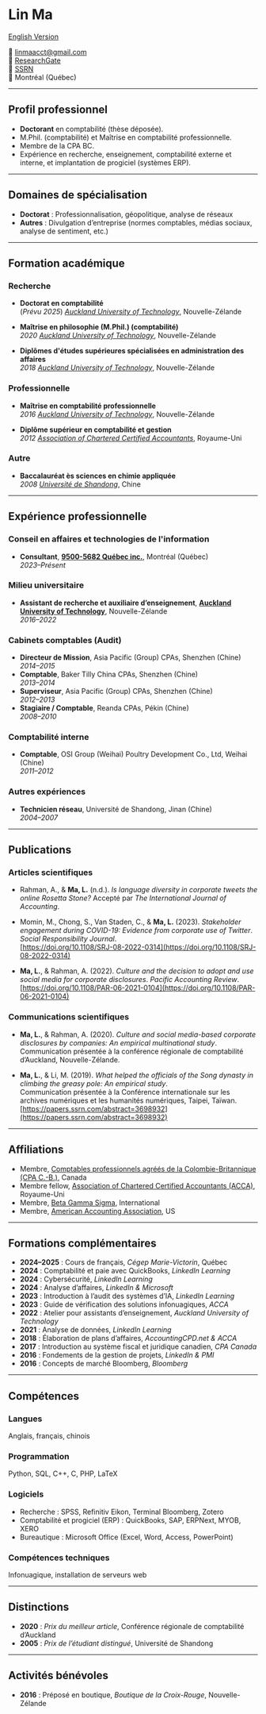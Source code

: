 # Lin Ma
[English Version](https://95005682.ca/LinAcademia)

📧 [linmaacct@gmail.com](mailto:linmaacct@gmail.com)  
🔬 [ResearchGate](https://www.researchgate.net/profile/Lin-Ma-50)  
📝 [SSRN](https://papers.ssrn.com/sol3/cf_dev/AbsByAuth.cfm?per_id=4386573)  
📍 Montréal (Québec)  

---

## Profil professionnel

- **Doctorant** en comptabilité (thèse déposée).  
- M.Phil. (comptabilité) et Maîtrise en comptabilité professionnelle.  
- Membre de la CPA BC.  
- Expérience en recherche, enseignement, comptabilité externe et interne, et implantation de progiciel (systèmes ERP).

---

## Domaines de spécialisation

- **Doctorat** : Professionnalisation, géopolitique, analyse de réseaux  
- **Autres** : Divulgation d’entreprise (normes comptables, médias sociaux, analyse de sentiment, etc.)

---

## Formation académique

### Recherche

- **Doctorat en comptabilité**  
(*Prévu 2025*) [*Auckland University of Technology*](https://www.aut.ac.nz/), Nouvelle-Zélande  

- **Maîtrise en philosophie (M.Phil.) (comptabilité)**  
*2020* [*Auckland University of Technology*](https://www.aut.ac.nz/), Nouvelle-Zélande  

- **Diplômes d'études supérieures spécialisées en administration des affaires**  
*2018* [*Auckland University of Technology*](https://www.aut.ac.nz/), Nouvelle-Zélande  

### Professionnelle

- **Maîtrise en comptabilité professionnelle**  
*2016* [*Auckland University of Technology*](https://www.aut.ac.nz/), Nouvelle-Zélande  

- **Diplôme supérieur en comptabilité et gestion**  
*2012* [*Association of Chartered Certified Accountants*](https://www.accaglobal.com/us/en.html), Royaume-Uni  

### Autre

- **Baccalauréat ès sciences en chimie appliquée**  
*2008* [*Université de Shandong*](https://www.en.sdu.edu.cn/), Chine  

---

## Expérience professionnelle

### Conseil en affaires et technologies de l'information

- **Consultant**, [**9500-5682 Québec inc.**](https://95005682.ca/), Montréal (Québec)  
*2023–Présent*

### Milieu universitaire

- **Assistant de recherche et auxiliaire d’enseignement**, [**Auckland University of Technology**](https://www.aut.ac.nz/), Nouvelle-Zélande  
*2016–2022*

### Cabinets comptables (Audit)

- **Directeur de Mission**, Asia Pacific (Group) CPAs, Shenzhen (Chine)  
*2014–2015*  
- **Comptable**, Baker Tilly China CPAs, Shenzhen (Chine)  
*2013–2014*  
- **Superviseur**, Asia Pacific (Group) CPAs, Shenzhen (Chine)  
*2012–2013*  
- **Stagiaire / Comptable**, Reanda CPAs, Pékin (Chine)  
*2008–2010*

### Comptabilité interne

- **Comptable**, OSI Group (Weihai) Poultry Development Co., Ltd, Weihai (Chine)  
*2011–2012*

### Autres expériences

- **Technicien réseau**, Université de Shandong, Jinan (Chine)  
*2004–2007*

---

## Publications

### Articles scientifiques

- Rahman, A., & **Ma, L.** (n.d.). *Is language diversity in corporate tweets the online Rosetta Stone?* Accepté par *The International Journal of Accounting*.

- Momin, M., Chong, S., Van Staden, C., & **Ma, L.** (2023). *Stakeholder engagement during COVID-19: Evidence from corporate use of Twitter*. *Social Responsibility Journal*.  
  [https://doi.org/10.1108/SRJ-08-2022-0314](https://doi.org/10.1108/SRJ-08-2022-0314)

- **Ma, L.**, & Rahman, A. (2022). *Culture and the decision to adopt and use social media for corporate disclosures*. *Pacific Accounting Review*.  
  [https://doi.org/10.1108/PAR-06-2021-0104](https://doi.org/10.1108/PAR-06-2021-0104)

### Communications scientifiques

- **Ma, L.**, & Rahman, A. (2020). *Culture and social media-based corporate disclosures by companies: An empirical multinational study*.  
  Communication présentée à la conférence régionale de comptabilité d’Auckland, Nouvelle-Zélande.

- **Ma, L.**, & Li, M. (2019). *What helped the officials of the Song dynasty in climbing the greasy pole: An empirical study*.  
  Communication présentée à la Conférence internationale sur les archives numériques et les humanités numériques, Taipei, Taïwan.  
  [https://papers.ssrn.com/abstract=3698932](https://papers.ssrn.com/abstract=3698932)

---

## Affiliations

- Membre, [Comptables professionnels agréés de la Colombie-Britannique (CPA C.-B.)](https://bccpa.ca), Canada  
- Membre fellow, [Association of Chartered Certified Accountants (ACCA)](https://www.accaglobal.com/gb/en.html), Royaume-Uni  
- Membre, [Beta Gamma Sigma](https://www.betagammasigma.org/home), International  
- Membre, [American Accounting Association](https://certificates.aaahq.org/f9ae9019-6dc3-491b-9383-ae5ff9443d60), US
---

## Formations complémentaires

- **2024–2025** : Cours de français, *Cégep Marie-Victorin*, Québec  
- **2024** : Comptabilité et paie avec QuickBooks, *LinkedIn Learning*  
- **2024** : Cybersécurité, *LinkedIn Learning*  
- **2024** : Analyse d’affaires, *LinkedIn & Microsoft*  
- **2023** : Introduction à l’audit des systèmes d’IA, *LinkedIn Learning*  
- **2023** : Guide de vérification des solutions infonuagiques, *ACCA*  
- **2022** : Atelier pour assistants d’enseignement, *Auckland University of Technology*  
- **2021** : Analyse de données, *LinkedIn Learning*  
- **2018** : Élaboration de plans d’affaires, *AccountingCPD.net & ACCA*  
- **2017** : Introduction au système fiscal et juridique canadien, *CPA Canada*  
- **2016** : Fondements de la gestion de projets, *LinkedIn & PMI*  
- **2016** : Concepts de marché Bloomberg, *Bloomberg*

---

## Compétences

### Langues

Anglais, français, chinois

### Programmation

Python, SQL, C++, C, PHP, LaTeX

### Logiciels

- Recherche : SPSS, Refinitiv Eikon, Terminal Bloomberg, Zotero  
- Comptabilité et progiciel (ERP) : QuickBooks, SAP, ERPNext, MYOB, XERO  
- Bureautique : Microsoft Office (Excel, Word, Access, PowerPoint)

### Compétences techniques

Infonuagique, installation de serveurs web

---

## Distinctions

- **2020** : *Prix du meilleur article*, Conférence régionale de comptabilité d’Auckland  
- **2005** : *Prix de l’étudiant distingué*, Université de Shandong  

---

## Activités bénévoles

- **2016** : Préposé en boutique, *Boutique de la Croix-Rouge*, Nouvelle-Zélande
